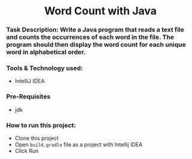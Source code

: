 # <div align=center> Word Count with Java</div> 
### Task Description: Write a Java program that reads a text file and counts the occurrences of each word in the file. The program should then display the word count for each unique word in alphabetical order.


### Tools & Technology used:
- IntelliJ IDEA

### Pre-Requisites
- jdk

### How to run this project:
- Clone this project
- Open ```build.gradle``` file as a project with Intellij IDEA
- Click Run


